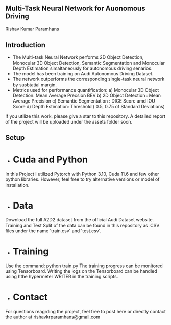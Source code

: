 ## Multi-Task Neural Network for Auonomous Driving

Rishav Kumar Paramhans

## Introduction

* The Multi-task Neural Network performs 2D Object Detection, Monocular 3D Object Detection, Semantic Segmentation and Monocular Depth Estimation simaltaneously for autonomous driving senarios. 
* The model has been training on Audi Autonomous Driving Dataset.
* The network outperforms the corresponding single-task neural network by susbtatial margin. 
* Metrics used for performance quantification: a) Monocular 3D Object Detection: Mean Average Precsion BEV
                                               b) 2D Object Detection : Mean Average Precision
                                               c) Semantic Segmentation : DICE Score amd IOU Score
                                               d) Depth Estimation: Threshold ( 0.5, 0.75 of Standard Deviations)

If you utilize this work, please give a star to this repository.
A detailed report of the project will be uploaded under the assets folder soon.

## Setup
* # Cuda and Python
In this Project I utilized Pytorch with Python 3.10, Cuda 11.6 and few other python libraries. However, feel free to try alternative versions or model of installation.

* # Data
Download the full A2D2 dataset from the official Audi Dataset website. Training and Test Split of the data can be found in this repository as .CSV files under the name 'train.csv' and 'test.csv'.

* # Training
Use the command: python train.py
The training progress can be monitored using Tensorboard. Writing the logs on the Tensorboard can be handled using hthe hypermeter WRITER in the training scripts.

* # Contact
For questions reagrding the project, feel free to post here or directly contact the author at rishavkrparamhans@gmail.com
